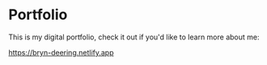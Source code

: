 # Portfolio

This is my digital portfolio, check it out if you'd like to learn more about me:

https://bryn-deering.netlify.app
